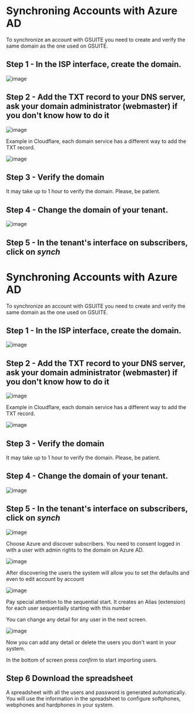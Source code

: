# Synchroning Accounts with Azure AD

To synchronize an account with GSUITE you need to create and verify the same domain as the one used on GSUITE. 

## Step 1 - In the ISP interface, create the domain.

![image](https://user-images.githubusercontent.com/4958202/154160552-78ae940a-9998-4505-8e04-6aa9661ffb2e.png)

## Step 2 - Add the TXT record to your DNS server, ask your domain administrator (webmaster) if you don't know how to do it

![image](https://user-images.githubusercontent.com/4958202/154160604-ba986da2-4b6f-4616-8236-1215b3d23028.png)

Example in Cloudflare, each domain service has a different way to add the TXT record.

![image](https://user-images.githubusercontent.com/4958202/154160810-98f2d0e1-1884-42a5-b783-3bc6249fb953.png)

## Step 3 - Verify the domain

It may take up to 1 hour to verify the domain. Please, be patient. 

## Step 4 - Change the domain of your tenant.

![image](https://user-images.githubusercontent.com/4958202/154161592-d7f3e886-261d-42f1-add8-d43a89fe4e18.png)

## Step 5 - In the tenant's interface on subscribers, click on _synch_

# Synchroning Accounts with Azure AD

To synchronize an account with GSUITE you need to create and verify the same domain as the one used on GSUITE. 

## Step 1 - In the ISP interface, create the domain.

![image](https://user-images.githubusercontent.com/4958202/154160552-78ae940a-9998-4505-8e04-6aa9661ffb2e.png)

## Step 2 - Add the TXT record to your DNS server, ask your domain administrator (webmaster) if you don't know how to do it

![image](https://user-images.githubusercontent.com/4958202/154160604-ba986da2-4b6f-4616-8236-1215b3d23028.png)

Example in Cloudflare, each domain service has a different way to add the TXT record.

![image](https://user-images.githubusercontent.com/4958202/154160810-98f2d0e1-1884-42a5-b783-3bc6249fb953.png)

## Step 3 - Verify the domain

It may take up to 1 hour to verify the domain. Please, be patient. 

## Step 4 - Change the domain of your tenant.

![image](https://user-images.githubusercontent.com/4958202/154161592-d7f3e886-261d-42f1-add8-d43a89fe4e18.png)

## Step 5 - In the tenant's interface on subscribers, click on _synch_

![image](https://user-images.githubusercontent.com/4958202/154161631-9d39aa1c-efe4-4d2b-8f5c-c380537dfdd3.png)

Choose Azure and discover subscribers. You need to consent logged in with a user with admin rights to the domain on Azure AD. 

![image](https://user-images.githubusercontent.com/4958202/154165340-59c41062-df1c-4bc7-9d5e-44a0b515760f.png)

After discovering the users the system will allow you to set the defaults and even to edit account by account

![image](https://user-images.githubusercontent.com/4958202/154165449-f8e28972-fac9-4538-b7ce-bcec06c5bf1b.png)

Pay special attention to the sequential start. It creates an Alias (extension) for each user sequentially starting with this number

You can change any detail for any user in the next screen. 

![image](https://user-images.githubusercontent.com/4958202/154165511-3049399d-eff0-4e49-89db-0caca860c660.png)

Now you can add any detail or delete the users you don't want in your system. 

In the bottom of screen press _confirm_ to start importing users.

## Step 6 Download the spreadsheet

A spreadsheet with all the users and password is generated automatically. You will use the information in the spreadsheet to configure softphones, webphones and hardphones in your system. 
